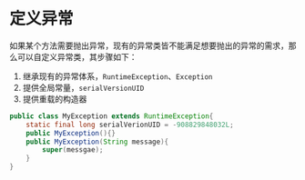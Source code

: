 # 定义异常

如果某个方法需要抛出异常，现有的异常类皆不能满足想要抛出的异常的需求，那么可以自定义异常类，其步骤如下：

1. 继承现有的异常体系，`RuntimeException`、`Exception`
2. 提供全局常量，`serialVersionUID`
3. 提供重载的构造器

```java
public class MyException extends RuntimeException{
    static final long serialVerionUID = -908829848032L;
    public MyException(){}
    public MyException(String message){
        super(messgae);
    }
}
```

